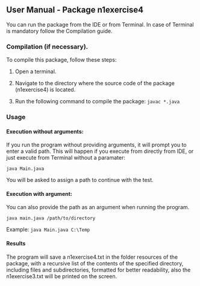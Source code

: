 ## User Manual - Package n1exercise4
You can run the package from the IDE or from Terminal. In case of Terminal is mandatory follow the Compilation guide. 

### Compilation (if necessary).
To compile this package, follow these steps:

1. Open a terminal.

2. Navigate to the directory where the source code of the package (n1exercise4) is located.

3. Run the following command to compile the package: `javac *.java`

### Usage

#### Execution without arguments: 
If you run the program without providing arguments, it will prompt you to enter a valid path. 
This will happen if you execute from directly from IDE, or just execute from Terminal without a paramater: 

`java Main.java`

You will be asked to assign a path to continue with the test.

#### Execution with argument:

You can also provide the path as an argument when running the program.

`java main.java /path/to/directory`

Example: `java Main.java C:\Temp`

#### Results
The program will save a n1exercise4.txt in the folder resources of the package, with a recursive list of the contents of the specified directory, 
including files and subdirectories, formatted for better readability, also the n1exercise3.txt will be printed on the screen.